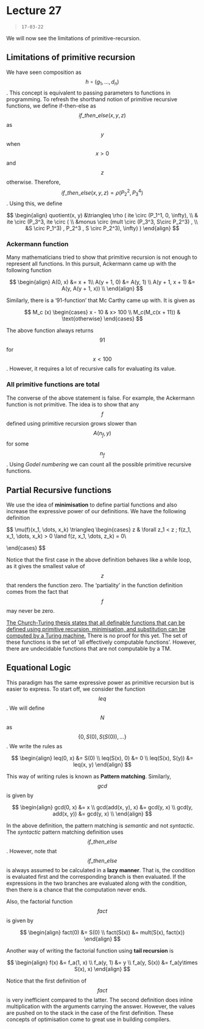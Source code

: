 # Lecture 27

> `17-03-22`

We will now see the limitations of primitive-recursion. 

## Limitations of primitive recursion

We have seen composition as $$h \circ (g_1, \dots, d_n)$$. This concept is equivalent to passing parameters to functions in programming. To refresh the shorthand notion of primitive recursive functions, we define if-then-else as $$if\_then\_else(x, y, z)$$ as $$y$$ when $$x > 0$$ and $$z$$ otherwise. Therefore, $$if\_then\_else(x, y, z) = \rho(P_2^2, P_3^4)$$. Using this, we define 


$$
\begin{align}
quotient(x, y) &\triangleq \rho
(
	ite \circ
		(P_1^1, 0, \infty), \\ & 	
	ite \circ 
		(P_3^3, 
			ite \circ 
				(  \\ &monus 	\circ 
					(mult \circ 
							(P_3^3, S\circ P_2^3)
					, \\ &S \circ P_1^3)
				, P_2^3 , S \circ P_2^3), 		\infty)
)
\end{align}
$$


### Ackermann function

Many mathematicians tried to show that primitive recursion is not enough to represent all functions. In this pursuit, Ackermann came up with the following function


$$
\begin{align}
A(0, x) &= x + 1\\
A(y + 1, 0) &= A(y, 1) \\
A(y + 1, x + 1) &= A(y, A(y + 1, x)) \\
\end{align}
$$


Similarly, there is a ‘91-function’ that Mc Carthy came up with. It is given as


$$
M_c (x)
\begin{cases}
	x - 10 & x> 100 \\
	M_c(M_c(x + 11)) & \text{otherwise}
\end{cases}
$$


The above function always returns $$91$$ for $$x < 100$$. However, it requires a lot of recursive calls for evaluating its value.

### All primitive functions are total

The converse of the above statement is false. For example, the Ackermann function is not primitive. The idea is to show that any $$f$$ defined using primitive recursion grows slower than $$A(n_f, y)$$ for some $$n_f$$. Using *Godel numbering* we can count all the possible primitive recursive functions.

## Partial Recursive functions

We use the idea of **minimisation** to define partial functions and also increase the expressive power of our definitions. We have the following definition


$$
\mu(f)(x_1, \dots, x_k) \triangleq \begin{cases}
	z & \forall z_1 < z \; f(z_1, x_1, \dots, x_k) > 0 \land f(z, x_1, \dots, z_k) = 0\\
		
\end{cases}
$$


Notice that the first case in the above definition behaves like a while loop, as it gives the smallest value of $$z$$ that renders the function zero. The ‘partiality’ in the function definition comes from the fact that $$f$$ may never be zero. 

<u>The Church-Turing thesis states that all definable functions that can be defined using primitive recursion, minimisation, and substitution can be computed by a Turing machine.</u> There is no proof for this yet. The set of these functions is the set of ‘all effectively computable functions’. However, there are undecidable functions that are not computable by a TM. 

## Equational Logic

This paradigm has the same expressive power as primitive recursion but is easier to express. To start off, we consider the function $$leq$$. We will define $$N$$ as $$\{0, S(0), S(S(0)), \dots\}$$. We write the rules as


$$
\begin{align}
leq(0, x) &= S(0) \\
leq(S(x), 0) &= 0 \\
leq(S(x), S(y)) &= leq(x, y) 
\end{align}
$$


This way of writing rules is known as **Pattern matching**. Similarly, $$gcd$$ is given by


$$
\begin{align}
gcd(0, x) &= x \\
gcd(add(x, y), x) &= gcd(y, x) \\
gcd(y, add(x, y)) &= gcd(y, x) \\
\end{align}
$$


In the above definition, the pattern matching is *semantic* and not *syntactic*. The *syntactic* pattern matching definition uses $$if\_then\_else$$. However, note that $$if\_then\_else$$ is always assumed to be calculated in a **lazy manner**. That is, the condition is evaluated first and the corresponding branch is then evaluated. If the expressions in the two branches are evaluated along with the condition, then there is a chance that the computation never ends. 

Also, the factorial function $$fact$$ is given by


$$
\begin{align}
fact(0) &= S(0) \\
fact(S(x)) &= mult(S(x), fact(x))
\end{align}
$$


Another way of writing the factorial function using **tail recursion** is


$$
\begin{align}
f(x) &= f_a(1, x) \\
f_a(y, 1) &= y \\
f_a(y, S(x)) &= f_a(y\times S(x), x)
\end{align}
$$


Notice that the first definition of $$fact$$ is very inefficient compared to the latter. The second definition does inline multiplication with the arguments carrying the answer. However, the values are pushed on to the stack in the case of the first definition. These concepts of optimisation come to great use in building compilers.